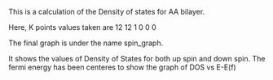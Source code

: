 This is a calculation of the Density of states for AA bilayer.

Here, K points values taken are 12 12 1 0 0 0

The final graph is under the name spin_graph. 

It shows the values of Density of States for both up spin and down spin. The fermi energy has been centeres to show the graph of DOS vs E-E(f)
